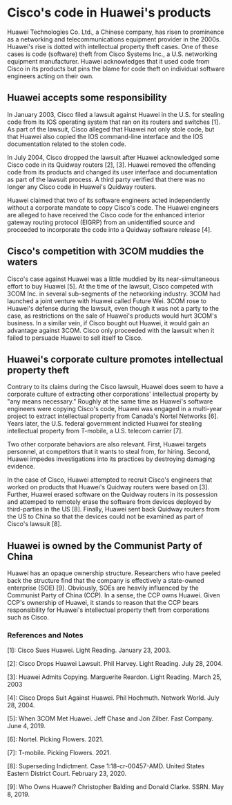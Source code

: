 # Cisco's code in Huawei's products

Huawei Technologies Co. Ltd., a Chinese company, has risen to prominence as a networking and telecommunications equipment provider in the 2000s.
Huawei's rise is dotted with intellectual property theft cases.
One of these cases is code (software) theft from Cisco Systems Inc., a U.S. networking equipment manufacturer.
Huawei acknowledges that it used code from Cisco in its products but pins the blame for code theft on individual software engineers acting on their own.

## Huawei accepts some responsibility
In January 2003, Cisco filed a lawsuit against Huawei in the U.S. for stealing code from its IOS operating system that ran on its routers and switches \[1\].
As part of the lawsuit, Cisco alleged that Huawei not only stole code, but that Huawei also copied the IOS command-line interface and the IOS documentation related to the stolen code.

In July 2004, Cisco dropped the lawsuit after Huawei acknowledged some Cisco code in its Quidway routers \[2\], \[3\].
Huawei removed the offending code from its products and changed its user interface and documentation as part of the lawsuit process.
A third party verified that there was no longer any Cisco code in Huawei's Quidway routers.

Huawei claimed that two of its software engineers acted independently without a corporate mandate to copy Cisco's code. 
The Huawei engineers are alleged to have received the Cisco code for the enhanced interior gateway routing protocol (EIGRP) from an unidentified source and proceeded to incorporate the code into a Quidway software release \[4\].

## Cisco's competition with 3COM muddies the waters
Cisco's case against Huawei was a little muddied by its near-simultaneous effort to buy Huawei \[5\]. 
At the time of the lawsuit, Cisco competed with 3COM Inc. in several sub-segments of the networking industry.
3COM had launched a joint venture with Huawei called Future Wei.
3COM rose to Huawei's defense during the lawsuit, even though it was not a party to the case, as restrictions on the sale of Huawei's products would hurt 3COM's business.
In a similar vein, if Cisco bought out Huawei, it would gain an advantage against 3COM.
Cisco only proceeded with the lawsuit when it failed to persuade Huawei to sell itself to Cisco.

## Huawei's corporate culture promotes intellectual property theft
Contrary to its claims during the Cisco lawsuit, Huawei does seem to have a corporate culture of extracting other corporations' intellectual property by "any means necessary."
Roughly at the same time as Huawei's software engineers were copying Cisco's code, Huawei was engaged in a multi-year project to extract intellectual property from Canada's Nortel Networks \[6\].
Years later, the U.S. federal government indicted Huawei for stealing intellectual property from T-mobile, a U.S. telecom carrier \[7\].

Two other corporate behaviors are also relevant. 
First, Huawei targets personnel, at competitors that it wants to steal from, for hiring. 
Second, Huawei impedes investigations into its practices by destroying damaging evidence.

In the case of Cisco, Huawei attempted to recruit Cisco's engineers that worked on products that Huawei's Quidway routers were based on \[3\]. 
Further, Huawei erased software on the Quidway routers in its possession and attemped to remotely erase the software from devices deployed by third-parties in the US \[8\]. 
Finally, Huawei sent back Quidway routers from the US to China so that the devices could not be examined as part of Cisco's lawsuit \[8\]. 

## Huawei is owned by the Communist Party of China
Huawei has an opaque ownership structure. 
Researchers who have peeled back the structure find that the company is effectively a state-owned enterprise (SOE) \[9\].
Obviously, SOEs are heavily influenced by the Communist Party of China (CCP).
In a sense, the CCP owns Huawei.
Given CCP's ownership of Huawei, it stands to reason that the CCP bears responsibility for Huawei's intellectual property theft from corporations such as Cisco.

### References and Notes
\[1\]: Cisco Sues Huawei. Light Reading. January 23, 2003.

\[2\]: Cisco Drops Huawei Lawsuit. Phil Harvey. Light Reading. July 28, 2004.

\[3\]: Huawei Admits Copying. Marguerite Reardon. Light Reading. March 25, 2003

\[4\]: Cisco Drops Suit Against Huawei. Phil Hochmuth. Network World. July 28, 2004.

\[5\]: When 3COM Met Huawei. Jeff Chase and Jon Zilber. Fast Company. June 4, 2019.

\[6\]: Nortel. Picking Flowers. 2021.

\[7\]: T-mobile. Picking Flowers. 2021.

\[8\]: Superseding Indictment. Case 1:18-cr-00457-AMD. United States Eastern District Court. February 23, 2020.

\[9\]: Who Owns Huawei? Christopher Balding and Donald Clarke. SSRN. May 8, 2019.